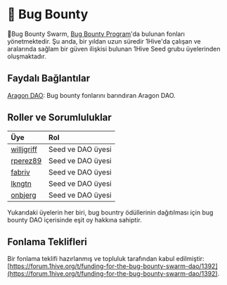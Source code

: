 # 🐛 Bug Bounty

🐛Bug Bounty Swarm, [Bug Bounty Program](../security/#bug-bounty)'da bulunan fonları yönetmektedir. Şu anda, bir yıldan uzun süredir 1Hive'da çalışan ve aralarında sağlam bir güven ilişkisi bulunan 1Hive Seed grubu üyelerinden oluşmaktadır.

## Faydalı Bağlantılar

 [Aragon DAO](https://aragon.1hive.org/#/1hivebounty/): Bug bounty fonlarını barındıran Aragon DAO.

## Roller ve Sorumluluklar

| Üye | Rol |
| :--- | :--- |
| [willjgriff](https://forum.1hive.org/u/willjgriff) | Seed ve DAO üyesi |
| [rperez89](https://forum.1hive.org/u/rperez89) | Seed ve DAO üyesi |
| [fabriv](https://forum.1hive.org/u/fabriv) | Seed ve DAO üyesi |
| [lkngtn](https://forum.1hive.org/u/lkngtn) | Seed ve DAO üyesi |
| [onbjerg](https://forum.1hive.org/u/onbjerg) | Seed ve DAO üyesi |

Yukarıdaki üyelerin her biri, bug bountry ödüllerinin dağıtılması için bug bounty DAO içerisinde eşit oy hakkına sahiptir.

## Fonlama Teklifleri

Bir fonlama teklifi hazırlanmış ve topluluk tarafından kabul edilmiştir: [https://forum.1hive.org/t/funding-for-the-bug-bounty-swarm-dao/1392](https://forum.1hive.org/t/funding-for-the-bug-bounty-swarm-dao/1392).


